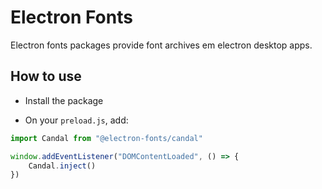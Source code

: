 # Electron Fonts

Electron fonts packages provide font archives em electron desktop apps.

## How to use

* Install the package

* On your `preload.js`, add:

```ts
import Candal from "@electron-fonts/candal"

window.addEventListener("DOMContentLoaded", () => {
    Candal.inject()
})
```